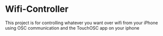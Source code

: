 # Wifi-Controller
This project is for controlling whatever you want over wifi from your iPhone using OSC communication and the TouchOSC app on your iphone
